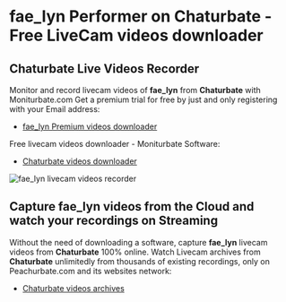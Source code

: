 # fae_lyn Performer on Chaturbate - Free LiveCam videos downloader

## Chaturbate Live Videos Recorder

Monitor and record livecam videos of **fae_lyn** from **Chaturbate** with Moniturbate.com
Get a premium trial for free by just and only registering with your Email address:
* [fae_lyn Premium videos downloader](https://moniturbate.com/request-demo-licence-key.html)

Free livecam videos downloader - Moniturbate Software:
* [Chaturbate videos downloader](https://moniturbate.com/moniturbate-download-software.html)

![fae_lyn livecam videos recorder](https://peachurnet.com/templates/moniturbate-software.png)


## Capture fae_lyn videos from the Cloud and watch your recordings on Streaming

Without the need of downloading a software, capture **fae_lyn** livecam videos from **Chaturbate** 100% online.
Watch Livecam archives from **Chaturbate** unlimitedly from thousands of existing recordings, only on Peachurbate.com and its websites network:
* [Chaturbate videos archives](https://peachurnet.com/)